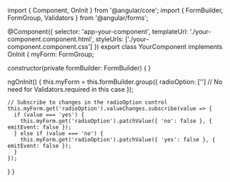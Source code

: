 import { Component, OnInit } from '@angular/core';
import { FormBuilder, FormGroup, Validators } from '@angular/forms';

@Component({
  selector: 'app-your-component',
  templateUrl: './your-component.component.html',
  styleUrls: ['./your-component.component.css']
})
export class YourComponent implements OnInit {
  myForm: FormGroup;

  constructor(private formBuilder: FormBuilder) { }

  ngOnInit() {
    this.myForm = this.formBuilder.group({
      radioOption: [''] // No need for Validators.required in this case
    });

    // Subscribe to changes in the radioOption control
    this.myForm.get('radioOption').valueChanges.subscribe(value => {
      if (value === 'yes') {
        this.myForm.get('radioOption').patchValue({ 'no': false }, { emitEvent: false });
      } else if (value === 'no') {
        this.myForm.get('radioOption').patchValue({ 'yes': false }, { emitEvent: false });
      }
    });
  }
}
